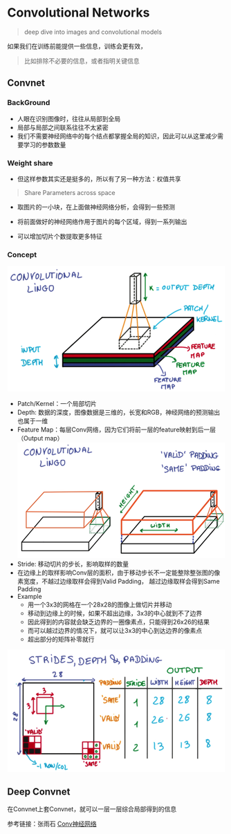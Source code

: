 # Convolutional Networks

> deep dive into images and convolutional models

如果我们在训练前能提供一些信息，训练会更有效，

> 比如排除不必要的信息，或者指明关键信息

## Convnet
### BackGround 
- 人眼在识别图像时，往往从局部到全局
- 局部与局部之间联系往往不太紧密
- 我们不需要神经网络中的每个结点都掌握全局的知识，因此可以从这里减少需要学习的参数数量

### Weight share
- 但这样参数其实还是挺多的，所以有了另一种方法：权值共享

> Share Parameters across space

- 取图片的一小块，在上面做神经网络分析，会得到一些预测
- 将前面做好的神经网络作用于图片的每个区域，得到一系列输出

- 可以增加切片个数提取更多特征
### Concept
![](../../res/conv_concept.png)
- Patch/Kernel：一个局部切片
- Depth: 数据的深度，图像数据是三维的，长宽和RGB，神经网络的预测输出也属于一维
- Feature Map：每层Conv网络，因为它们将前一层的feature映射到后一层（Output map）
![](../../res/conv_lingo.png)
- Stride: 移动切片的步长，影响取样的数量
- 在边缘上的取样影响Conv层的面积，由于移动步长不一定能整除整张图的像素宽度，不越过边缘取样会得到Valid Padding， 越过边缘取样会得到Same Padding
- Example 
  - 用一个3x3的网格在一个28x28的图像上做切片并移动
  - 移动到边缘上的时候，如果不超出边缘，3x3的中心就到不了边界
  - 因此得到的内容就会缺乏边界的一圈像素点，只能得到26x26的结果
  - 而可以越过边界的情况下，就可以让3x3的中心到达边界的像素点
  - 超出部分的矩阵补零就行

![](../../res/stride.png)


## Deep Convnet
在Convnet上套Convnet，就可以一层一层综合局部得到的信息

参考链接：张雨石 [Conv神经网络](http://blog.csdn.net/stdcoutzyx/article/details/41596663)